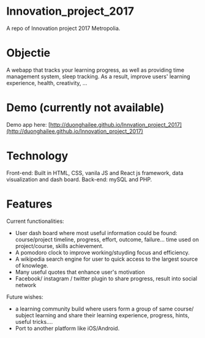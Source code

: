 # Innovation_project_2017
A repo of Innovation project 2017 Metropolia.


# Objectie
A webapp that tracks your learning progress, as well as providing time management system, sleep tracking.
As a result, improve users' learning experience, health, creativity, ...

# Demo (currently not available)
Demo app here: [http://duonghailee.github.io/Innvation_project_2017](http://duonghailee.github.io/Innovation_project_2017) 

# Technology
Front-end: Built in HTML, CSS, vanila JS and React js framework, data visualization and dash board.
Back-end: mySQL and PHP.

# Features
Current functionalities: 

- User dash board where most useful information could be found: course/project timeline, progress, effort,
outcome, failure... time used on project/course, skills achievement.
- A pomodoro clock to improve working/stuyding focus and efficiency.
- A wikipedia search engine for user to quick access to the largest source of knowlege.
- Many useful quotes that enhance user's motivation
- Facebook/ instagram / twitter plugin to share progress, result into social network

Future wishes:
- a learning community build where users form a group of same course/ subject learning and share their learning experience, progress, hints, useful tricks....
- Port to another platform like iOS/Android.
